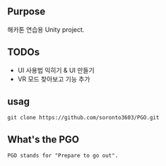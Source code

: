 ## Purpose
해카톤 연습용 Unity project.

## TODOs
- UI 사용법 익히기 & UI 만들기
- VR 모드 찾아보고 기능 추가

usag
------
```
git clone https://github.com/soronto3603/PGO.git
```

What's the PGO
------
```
PGO stands for "Prepare to go out". 
```



